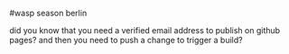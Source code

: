 #wasp season berlin

did you know that you need a verified email address to publish on github pages?
and then you need to push a change to trigger a build?



